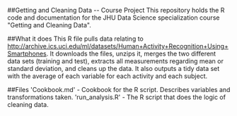 ##Getting and Cleaning Data  -- Course Project
This repository holds the R code and documentation for the JHU Data Science specialization course "Getting and Cleaning Data".

##What it does
This R file pulls data relating to http://archive.ics.uci.edu/ml/datasets/Human+Activity+Recognition+Using+Smartphones.
It downloads the files, unzips it, merges the two different data sets (training and test), extracts all measurements regarding mean or standard deviation, and cleans up the data.
It also outputs a tidy data set with the average of each variable for each activity and each subject.

##Files
'Cookbook.md' - Cookbook for the R script. Describes variables and transformations taken.
'run_analysis.R' - The R script that does the logic of cleaning data.

